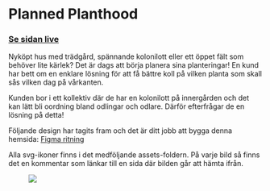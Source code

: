 # Planned Planthood

### [Se sidan live ](https://jesshansson.github.io/exercise-planned-planthood/)



Nyköpt hus med trädgård, spännande kolonilott eller ett öppet fält som behöver lite kärlek? Det är dags att börja planera sina planteringar!
En kund har bett om en enklare lösning för att få bättre koll på vilken planta som skall sås vilken dag på vårkanten.

Kunden bor i ett kollektiv där de har en kolonilott på innergården och det kan lätt bli oordning bland odlingar och odlare. Därför efterfrågar de en lösning på detta!

Följande design har tagits fram och det är ditt jobb att bygga denna hemsida: [Figma ritning](https://www.figma.com/file/Hbrk29Q2rVzXiXcFWdTXDA/planned-planthood?type=design&node-id=0%3A1&mode=design&t=YeEpGauWV2WBtUKl-1)

Alla svg-ikoner finns i det medföljande assets-foldern. På varje bild så finns det en kommentar som länkar till en sida där bilden går att hämta ifrån.

<figure><img src='screenshot.png'></figure>


[def]: https://jesshansson.github.io/exercise-planned-planthood/